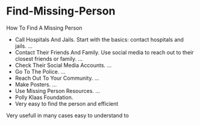 # Find-Missing-Person

How To Find A Missing Person

- Call Hospitals And Jails. Start with the basics: contact hospitals and jails. ...
- Contact Their Friends And Family. Use social media to reach out to their closest friends or family. ...
- Check Their Social Media Accounts. ...
- Go To The Police. ...
- Reach Out To Your Community. ...
- Make Posters. ...
- Use Missing Person Resources. ...
- Polly Klaas Foundation.
- Very easy to find the person and efficient

Very usefull in many cases easy to understand to
